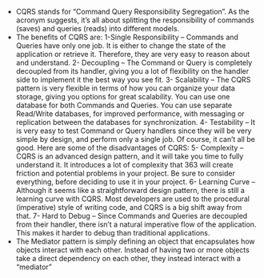 - CQRS stands for “Command Query Responsibility Segregation”. As the acronym suggests, it’s all about splitting the responsibility of commands (saves) and queries (reads) into different models.
- The benefits of CQRS are: 
   1-Single Responsibility – Commands and Queries have only one job. It is either to change the state of the application or retrieve it. Therefore, they are very easy to reason about and understand. 
    2- Decoupling – The Command or Query is completely decoupled from its handler, giving you a lot of flexibility on the handler side to implement it the best way you see fit. 
    3- Scalability – The CQRS pattern is very flexible in terms of how you can organize your data storage, giving you options for great scalability. You can use one database for both Commands and Queries. You can use separate Read/Write databases, for improved performance, with messaging or replication between the databases for synchronization. 
    4- Testability – It is very easy to test Command or Query handlers since they will be very simple by design, and perform only a single job. Of course, it can’t all be good. Here are some of the disadvantages of CQRS: 
    5- Complexity – CQRS is an advanced design pattern, and it will take you time to fully understand it. It introduces a lot of complexity that 363 will create friction and potential problems in your project. Be sure to consider everything, before deciding to use it in your project. 
    6- Learning Curve – Although it seems like a straightforward design pattern, there is still a learning curve with CQRS. Most developers are used to the procedural (imperative) style of writing code, and CQRS is a big shift away from that. 
    7- Hard to Debug – Since Commands and Queries are decoupled from their handler, there isn’t a natural imperative flow of the application. This makes it harder to debug than traditional applications.
- The Mediator pattern is simply defining an object that encapsulates how objects interact with each other. Instead of having two or more objects take a direct dependency on each other, they instead interact with a “mediator”